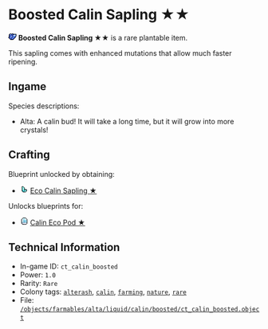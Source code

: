 # Boosted Calin Sapling ★★

<img src="https://raw.githubusercontent.com/Ceterai/Enternia/main/objects/farmables/alta/liquid/calin/boosted/icon.png" alt="Boosted Calin Sapling ★★ icon" loading="lazy" height=16px width="auto" /> **Boosted Calin Sapling ★★** is a rare plantable item.

This sapling comes with enhanced mutations that allow much faster ripening.

## Ingame

Species descriptions:

- Alta: A calin bud! It will take a long time, but it will grow into more crystals!

## Crafting

Blueprint unlocked by obtaining:

- <img src="https://raw.githubusercontent.com/Ceterai/Enternia/main/objects/farmables/alta/liquid/calin/eco/icon.png" alt="Eco Calin Sapling ★ icon" loading="lazy" height=16px width="auto" /> [Eco Calin Sapling ★](https://ceterai.github.io/MyEnternia/Wiki/EcoCalinSapling)

Unlocks blueprints for:

- <img src="https://raw.githubusercontent.com/Ceterai/Enternia/main/objects/farmables/alta/liquid/calin/pod/icon.png" alt="Calin Eco Pod ★ icon" loading="lazy" height=16px width="auto" /> [Calin Eco Pod ★](https://ceterai.github.io/MyEnternia/Wiki/CalinEcoPod)

## Technical Information

- In-game ID: `ct_calin_boosted`
- Power: `1.0`
- Rarity: `Rare`
- Colony tags: [`alterash`](https://ceterai.github.io/MyEnternia/Wiki/Tags/Alterash), [`calin`](https://ceterai.github.io/MyEnternia/Wiki/Tags/Calin), [`farming`](https://ceterai.github.io/MyEnternia/Wiki/Tags/Farming), [`nature`](https://ceterai.github.io/MyEnternia/Wiki/Tags/Nature), [`rare`](https://ceterai.github.io/MyEnternia/Wiki/Tags/Rare)
- File: [`/objects/farmables/alta/liquid/calin/boosted/ct_calin_boosted.object`](https://github.com/Ceterai/Enternia/blob/main/objects/farmables/alta/liquid/calin/boosted/ct_calin_boosted.object)
